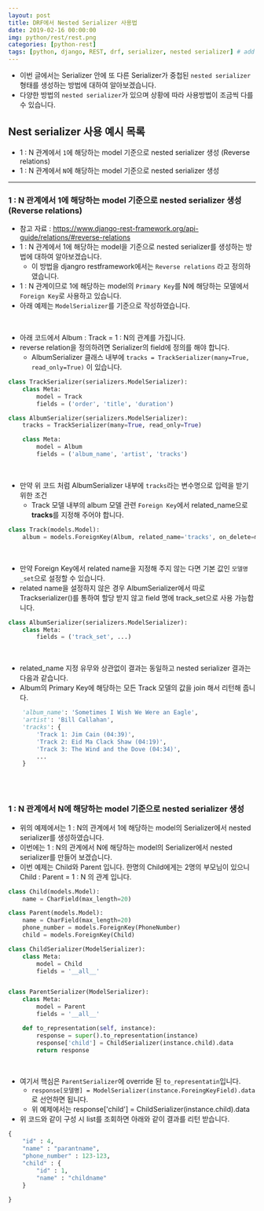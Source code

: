 ```yaml
---
layout: post
title: DRF에서 Nested Serializer 사용법
date: 2019-02-16 00:00:00
img: python/rest/rest.png
categories: [python-rest] 
tags: [python, django, REST, drf, serializer, nested serializer] # add tag
---
```


+ 이번 글에서는 Serializer 안에 또 다른 Serializer가 중첩된 `nested serializer` 형태를 생성하는 방법에 대하여 알아보겠습니다.
+ 다양한 방법의 `nested serializer`가 있으며 상황에 따라 사용방법이 조금씩 다를 수 있습니다.

## Nest serializer 사용 예시 목록

+ 1 : N 관계에서 `1`에 해당하는 model 기준으로 nested serializer 생성 (Reverse relations)
+ 1 : N 관계에서 `N`에 해당하는 model 기준으로 nested serializer 생성

---

###  1 : N 관계에서 1에 해당하는 model 기준으로 nested serializer 생성 (Reverse relations)

+ 참고 자료 : https://www.django-rest-framework.org/api-guide/relations/#reverse-relations
+ 1 : N 관계에서 1에 해당하는 model을 기준으로 nested serializer를 생성하는 방법에 대하여 알아보겠습니다.
    + 이 방법을 djangro restframework에서는 `Reverse relations` 라고 정의하였습니다.
+ 1 : N 관계이므로 1에 해당하는 model의 `Primary Key`를 N에 해당하는 모델에서 `Foreign Key`로 사용하고 있습니다.
+ 아래 예제는 `ModelSerializer`를 기준으로 작성하였습니다.

<br>

+ 아래 코드에서 Album : Track = 1 : N의 관계를 가집니다.
+ reverse relation을 정의하려면 Serializer의 field에 정의를 해야 합니다.
    + AlbumSerializer 클래스 내부에 `tracks = TrackSerializer(many=True, read_only=True)` 이 있습니다.

```python
class TrackSerializer(serializers.ModelSerializer):
    class Meta:
        model = Track
        fields = ('order', 'title', 'duration')

class AlbumSerializer(serializers.ModelSerializer):
    tracks = TrackSerializer(many=True, read_only=True)

    class Meta:
        model = Album
        fields = ('album_name', 'artist', 'tracks')
```

<br>

+ 만약 위 코드 처럼 AlbumSerializer 내부에 `tracks`라는 변수명으로 입력을 받기 위한 조건
    + Track 모델 내부의 album 모델 관련 `Foreign Key`에서 related_name으로 **tracks**를 지정해 주어야 합니다.

```python
class Track(models.Model):
    album = models.ForeignKey(Album, related_name='tracks', on_delete=models.CASCADE)
```

<br>

+ 만약 Foreign Key에서 related name을 지정해 주지 않는 다면 기본 값인 `모델명_set`으로 설정할 수 있습니다.
+ related name을 설정하지 않은 경우 AlbumSerializer에서 따로 Trackserializer()를 통하여 할당 받지 않고 field 명에 track_set으로 사용 가능합니다.

```python
class AlbumSerializer(serializers.ModelSerializer):
    class Meta:
        fields = ('track_set', ...)
``` 

<br>

+ related_name 지정 유무와 상관없이 결과는 동일하고 nested serializer 결과는 다음과 같습니다.
+ Album의 Primary Key에 해당하는 모든 Track 모델의 값을 join 해서 리턴해 줍니다.

```python
    'album_name': 'Sometimes I Wish We Were an Eagle',
    'artist': 'Bill Callahan',
    'tracks': {
        'Track 1: Jim Cain (04:39)',
        'Track 2: Eid Ma Clack Shaw (04:19)',
        'Track 3: The Wind and the Dove (04:34)',
        ...
    }
```

<br><br>

### 1 : N 관계에서 N에 해당하는 model 기준으로 nested serializer 생성

+ 위의 예제에서는 1 : N의 관계에서 1에 해당하는 model의 Serializer에서 nested serializer를 생성하였습니다.
+ 이번에는 1 : N의 관계에서 N에 해당하는 model의 Serializer에서 nested serializer를 만들어 보겠습니다.
+ 이번 예제는 Child와 Parent 입니다. 한명의 Child에게는 2명의 부모님이 있으니 Child : Parent = 1 : N 의 관계 입니다.

```python
class Child(models.Model):
    name = CharField(max_length=20)

class Parent(models.Model):
    name = CharField(max_length=20)
    phone_number = models.ForeignKey(PhoneNumber)
    child = models.ForeignKey(Child)

class ChildSerializer(ModelSerializer):
    class Meta:
        model = Child
        fields = '__all__'


class ParentSerializer(ModelSerializer):
    class Meta:
        model = Parent
        fields = '__all__'

    def to_representation(self, instance):
        response = super().to_representation(instance)
        response['child'] = ChildSerializer(instance.child).data
        return response
```

<br>

+ 여기서 핵심은 `ParentSerializer`에 override 된 `to_representatin`입니다.
    + `response[모델명] = ModelSerializer(instance.ForeingKeyField).data` 로 선언하면 됩니다.
    + 위 예제에서는 response\['child'\] = ChildSerializer(instance.child).data
+ 위 코드와 같이 구성 시 list를 조회하면 아래와 같이 결과를 리턴 받습니다.    

```python
{
    "id" : 4,
    "name" : "parantname",
    "phone_number" : 123-123,
    "child" : {
        "id" : 1,
        "name" : "childname"
    }
    
}
```

<br><br>




